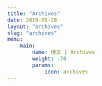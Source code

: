```yaml
---
title: "Archives"
date: 2019-05-28
layout: "archives"
slug: "archives"
menu:
    main:
        name: 博文 | Archives
        weight: -70
        params: 
            icon: archives
---
```

